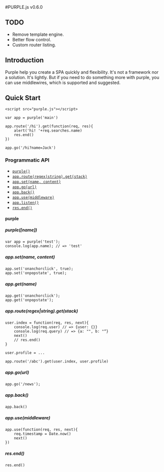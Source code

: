 #PURPLE.js v0.6.0

## TODO

* Remove template engine.
* Better flow control.
* Custom router listing.

## Introduction

Purple help you create a SPA quickly and flexibility. It's not a framework nor a solution. It's lightly.
But if you need to do something more with purple, you can use middlewires, which is supported and suggested.
    

## Quick Start

    <script src="purple.js"></script>

    var app = purple('main')

    app.route('/hi').get(function(req, res){
        alert('hi! '+req.searches.name)
        res.end()
    })

    app.go('/hi?name=Jack')

### Programmatic API

* <code>[purple()](#purple)</code>
* <code>[app.route(regex|string).get(stack)]()</code>
* <code>[app.set(name, content)]()</code>
* <code>[app.go(url)]()</code>
* <code>[app.back()]()</code>
* <code>[app.use(middleware)]()</code>
* <code>[app.listen()]()</code>
* <code>[res.end()]()</code>


#### purple


##### purple([name])

    var app = purple('test');
    console.log(app.name); // => 'test'


##### app.set(name, content)

    app.set('onanchorclick', true);
    app.set('onpopstate', true);


##### app.get(name)

    app.get('onanchorclick');
    app.get('onpopstate');


##### app.route(regex|string).get(stack)

    user.index = function(req, res, next){
        console.log(req.user) // => {user: {}}
        console.log(req.query) // => {a: "", b: "“}
        next()
        // res.end()
    }

    user.profile = ...

    app.route('/abc').get(user.index, user.profile)

##### app.go(url)

    app.go('/news');

##### app.back()

    app.back()

##### app.use(middleware)

    app.use(function(req, res, next){
        req.timestamp = Date.now()
        next()
    })

##### res.end()

    res.end()


